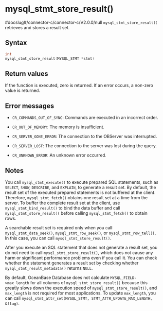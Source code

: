 mysql_stmt_store_result() 
==============================================
#docslug#/connector-c/connector-c/V2.0.0/null
`mysql_stmt_store_result()` retrieves and stores a result set. 

Syntax 
---------------------------

```c
int
mysql_stmt_store_result(MYSQL_STMT *stmt)
```



Return values 
----------------------------------

If the function is executed, zero is returned. If an error occurs, a non-zero value is returned.

Error messages 
-----------------------------------

* `CR_COMMANDS_OUT_OF_SYNC`: Commands are executed in an incorrect order.

  

* `CR_OUT_OF_MEMORY`: The memory is insufficient.

  

* `CR_SERVER_GONE_ERROR`: The connection to the OBServer was interrupted.

  

* `CR_SERVER_LOST`: The connection to the server was lost during the query.

  

* `CR_UNKNOWN_ERROR`: An unknown error occurred.

  




Notes 
--------------------------

You call `mysql_stmt_execute()` to execute prepared SQL statements, such as `SELECT`, `SHOW`, `DESCRIBE`, and `EXPLAIN`, to generate a result set. By default, the result set of the executed prepared statements is not buffered at the client. Therefore, `mysql_stmt_fetch()` obtains one result set at a time from the server. To buffer the complete result set at the client, use `mysql_stmt_bind_result()` to bind the data buffer and call `mysql_stmt_store_result()` before calling `mysql_stmt_fetch()` to obtain rows. 

A searchable result set is required only when you call `mysql_stmt_data_seek()`, `mysql_stmt_row_seek()`, or `mysql_stmt_row_tell()`. In this case, you can call `mysql_stmt_store_result()`. 

After you execute an SQL statement that does not generate a result set, you do not need to call `mysql_stmt_store_result()`, which does not cause any harm or significant performance problems even if you call it. You can check whether the statement generates a result set by checking whether `mysql_stmt_result_metadata()` returns `NULL`. 

By default, OceanBase Database does not calculate `MYSQL_FIELD->max_length` for all columns of `mysql_stmt_store_result()` because this greatly slows down the execution speed of `mysql_stmt_store_result()`, and `max_length` is not required for most applications. To update `max_length`, you can call `mysql_stmt_attr_set(MYSQL_STMT, STMT_ATTR_UPDATE_MAX_LENGTH, &flag)`.
